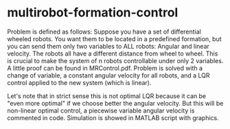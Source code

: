 # multirobot-formation-control
Problem is defined as follows:
Suppose you have a set of differential wheeled robots. You want them to be located in a predefined formation, but you can send them only two variables to ALL robots: Angular and linear velocity.
The robots all have a different distance from wheel to wheel. This is crucial to make the system of n robots controllable under only 2 variables. A little proof can be found in MRControl.pdf.
Problem is solved with a change of variable, a constant angular velocity for all robots, and a LQR control applied to the new system (which is linear).

Let's note that in strict sense this is not optimal LQR because it can be "even more optimal" if we choose better the angular velocity. But this will be non-linear optimal control, a piecewise variable angular velocity is commented in code.
Simulation is showed in MATLAB script with graphics.
